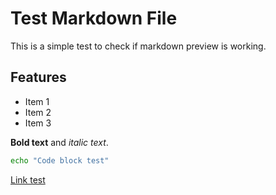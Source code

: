 # Test Markdown File

This is a simple test to check if markdown preview is working.

## Features
- Item 1
- Item 2
- Item 3

**Bold text** and *italic text*.

```bash
echo "Code block test"
```

[Link test](https://example.com)
